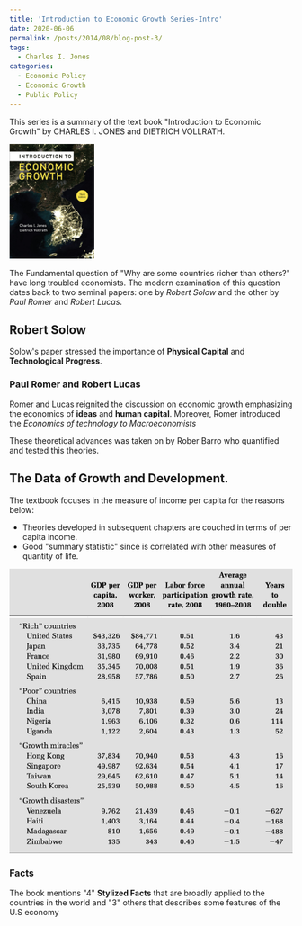 ```yaml
---
title: 'Introduction to Economic Growth Series-Intro'
date: 2020-06-06
permalink: /posts/2014/08/blog-post-3/
tags:
  - Charles I. Jones
categories:
  - Economic Policy
  - Economic Growth
  - Public Policy
---
```

<!-- Local 에서 보면서 editing 하려면 includes에서 불러와야함. 단, Github url 문제로 Deploy상에는 정상적으로 import가 안됨으로 
로컬용으로 include코드를 추가하고
Github용으로는 link tag를 추가함-->
<!-- <link href="{{ site.baseurl }}/lelias.github.io/assets/css/econ_series.css" rel="stylesheet"> -->

<style>
  @import url('https://fonts.googleapis.com/css2?family=Playfair+Display:wght@900&display=swap');
  {% include blog_css/econ_series.css %}
</style>

This series is a summary of the text book "Introduction to Economic Growth" by CHARLES I. JONES and DIETRICH VOLLRATH.

<p align = "left">
  <img src = "https://github.com/elias-lee/lelias.github.io/blob/master/_posts/resources/econ_growth/econ_growth_cover.png?raw=true" style="max-width: 30%;">
</p>

The Fundamental question of "Why are some countries richer than others?" have long troubled economists. The modern examination of this question dates back to two seminal papers: one by *Robert Solow* and the other by *Paul Romer* and *Robert Lucas*.

## Robert Solow
Solow's paper stressed the importance of **Physical Capital** and **Technological Progress**.

### Paul Romer and Robert Lucas 
Romer and Lucas reignited the discussion on economic growth emphasizing the economics of **ideas** and **human capital**. Moreover, Romer introduced the *Economics of technology to Macroeconomists* 

These theoretical advances was taken on by Rober Barro who quantified and tested this theories.

## The Data of Growth and Development.

The textbook focuses in the measure of income per capita for the reasons below:
- Theories developed in subsequent chapters are couched in terms of per capita income.
- Good "summary statistic" since is correlated with other measures of quantity of life. 

![](https://github.com/elias-lee/lelias.github.io/blob/master/_posts/resources/econ_growth/econ_stats_on_growth.png?raw=true)

### Facts
The book mentions "4" **Stylized Facts** that are broadly applied to the countries in the world and "3" others that describes some features of the U.S economy
